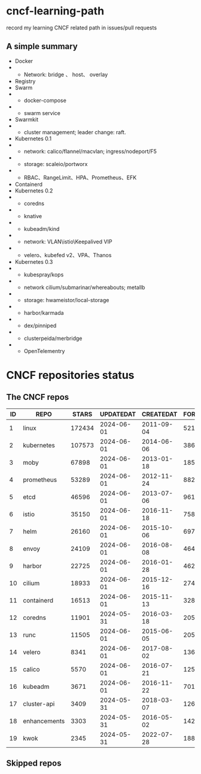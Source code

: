 # cncf-learning-path
record my learning CNCF related path in issues/pull requests

## A simple summary
- Docker
- - Network: bridge 、 host、 overlay
- Registry
- Swarm
- - docker-compose
- - swarm service
- Swarmkit
- - cluster management; leader change: raft.
- Kubernetes 0.1
- - network: calico/flannel/macvlan; ingress/nodeport/F5
- - storage: scaleio/portworx
- - RBAC、RangeLimit、HPA、Prometheus、EFK
- Containerd
- Kubernetes 0.2
- - coredns
- - knative
- - kubeadm/kind
- - network: VLAN\istio\Keepalived VIP
- - velero、kubefed v2、VPA、Thanos
- Kubernetes 0.3
- - kubespray/kops
- - network cilium/submarinar/whereabouts; metallb
- - storage: hwameistor/local-storage
- - harbor/karmada
- - dex/pinniped
- - clusterpeida/merbridge
- - OpenTelementry

# CNCF repositories status
<!--START_SECTION:github_repos-->
## The CNCF repos
| ID |     REPO     | STARS  | UPDATEDAT  | CREATEDAT  | FORKSCOUNT |
|----|--------------|--------|------------|------------|------------|
|  1 | linux        | 172434 | 2024-06-01 | 2011-09-04 |      52173 |
|  2 | kubernetes   | 107573 | 2024-06-01 | 2014-06-06 |      38632 |
|  3 | moby         |  67898 | 2024-06-01 | 2013-01-18 |      18565 |
|  4 | prometheus   |  53289 | 2024-06-01 | 2012-11-24 |       8825 |
|  5 | etcd         |  46596 | 2024-06-01 | 2013-07-06 |       9613 |
|  6 | istio        |  35150 | 2024-06-01 | 2016-11-18 |       7588 |
|  7 | helm         |  26160 | 2024-06-01 | 2015-10-06 |       6975 |
|  8 | envoy        |  24109 | 2024-06-01 | 2016-08-08 |       4647 |
|  9 | harbor       |  22725 | 2024-06-01 | 2016-01-28 |       4621 |
| 10 | cilium       |  18933 | 2024-06-01 | 2015-12-16 |       2742 |
| 11 | containerd   |  16513 | 2024-06-01 | 2015-11-13 |       3281 |
| 12 | coredns      |  11901 | 2024-05-31 | 2016-03-18 |       2052 |
| 13 | runc         |  11505 | 2024-06-01 | 2015-06-05 |       2052 |
| 14 | velero       |   8341 | 2024-06-01 | 2017-08-02 |       1361 |
| 15 | calico       |   5570 | 2024-06-01 | 2016-07-21 |       1255 |
| 16 | kubeadm      |   3671 | 2024-06-01 | 2016-11-22 |        701 |
| 17 | cluster-api  |   3409 | 2024-05-31 | 2018-03-07 |       1264 |
| 18 | enhancements |   3303 | 2024-05-31 | 2016-05-02 |       1420 |
| 19 | kwok         |   2345 | 2024-05-31 | 2022-07-28 |        188 |



## Skipped repos
<!--END_SECTION:github_repos-->
